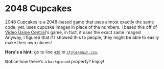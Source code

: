 # 2048 Cupcakes
2048 Cupcakes is a 2048-based game that uses almost exactly the same code, yet, uses cupcake images in place of the numbers.
I based this off of [Video Game Central](http://videogamecentral.net/test/)'s game, in fact, it uses the exact same images!
Anyway, I figured that if I showed this to people, they might be able to easily make their own clones!

**Here's a hint:** go to line [`436`](style/main.css#L436) in [`style/main.css`](style/main.css).

Notice how there's a `background` property? Enjoy!
